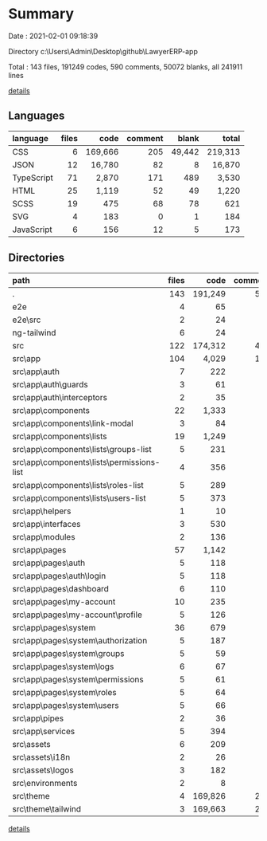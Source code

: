 # Summary

Date : 2021-02-01 09:18:39

Directory c:\Users\Admin\Desktop\github\LawyerERP-app

Total : 143 files,  191249 codes, 590 comments, 50072 blanks, all 241911 lines

[details](details.md)

## Languages
| language | files | code | comment | blank | total |
| :--- | ---: | ---: | ---: | ---: | ---: |
| CSS | 6 | 169,666 | 205 | 49,442 | 219,313 |
| JSON | 12 | 16,780 | 82 | 8 | 16,870 |
| TypeScript | 71 | 2,870 | 171 | 489 | 3,530 |
| HTML | 25 | 1,119 | 52 | 49 | 1,220 |
| SCSS | 19 | 475 | 68 | 78 | 621 |
| SVG | 4 | 183 | 0 | 1 | 184 |
| JavaScript | 6 | 156 | 12 | 5 | 173 |

## Directories
| path | files | code | comment | blank | total |
| :--- | ---: | ---: | ---: | ---: | ---: |
| . | 143 | 191,249 | 590 | 50,072 | 241,911 |
| e2e | 4 | 65 | 6 | 10 | 81 |
| e2e\src | 2 | 24 | 0 | 6 | 30 |
| ng-tailwind | 6 | 24 | 0 | 3 | 27 |
| src | 122 | 174,312 | 496 | 50,052 | 224,860 |
| src\app | 104 | 4,029 | 149 | 531 | 4,709 |
| src\app\auth | 7 | 222 | 0 | 27 | 249 |
| src\app\auth\guards | 3 | 61 | 0 | 9 | 70 |
| src\app\auth\interceptors | 2 | 35 | 0 | 1 | 36 |
| src\app\components | 22 | 1,333 | 31 | 86 | 1,450 |
| src\app\components\link-modal | 3 | 84 | 2 | 11 | 97 |
| src\app\components\lists | 19 | 1,249 | 29 | 75 | 1,353 |
| src\app\components\lists\groups-list | 5 | 231 | 3 | 15 | 249 |
| src\app\components\lists\permissions-list | 4 | 356 | 14 | 22 | 392 |
| src\app\components\lists\roles-list | 5 | 289 | 4 | 20 | 313 |
| src\app\components\lists\users-list | 5 | 373 | 8 | 18 | 399 |
| src\app\helpers | 1 | 10 | 2 | 3 | 15 |
| src\app\interfaces | 3 | 530 | 63 | 138 | 731 |
| src\app\modules | 2 | 136 | 19 | 2 | 157 |
| src\app\pages | 57 | 1,142 | 26 | 207 | 1,375 |
| src\app\pages\auth | 5 | 118 | 0 | 16 | 134 |
| src\app\pages\auth\login | 5 | 118 | 0 | 16 | 134 |
| src\app\pages\dashboard | 6 | 110 | 0 | 21 | 131 |
| src\app\pages\my-account | 10 | 235 | 18 | 46 | 299 |
| src\app\pages\my-account\profile | 5 | 126 | 17 | 26 | 169 |
| src\app\pages\system | 36 | 679 | 8 | 124 | 811 |
| src\app\pages\system\authorization | 5 | 187 | 8 | 22 | 217 |
| src\app\pages\system\groups | 5 | 59 | 0 | 14 | 73 |
| src\app\pages\system\logs | 6 | 67 | 0 | 24 | 91 |
| src\app\pages\system\permissions | 5 | 61 | 0 | 16 | 77 |
| src\app\pages\system\roles | 5 | 64 | 0 | 14 | 78 |
| src\app\pages\system\users | 5 | 66 | 0 | 13 | 79 |
| src\app\pipes | 2 | 36 | 0 | 8 | 44 |
| src\app\services | 5 | 394 | 8 | 42 | 444 |
| src\assets | 6 | 209 | 0 | 3 | 212 |
| src\assets\i18n | 2 | 26 | 0 | 2 | 28 |
| src\assets\logos | 3 | 182 | 0 | 0 | 182 |
| src\environments | 2 | 8 | 11 | 4 | 23 |
| src\theme | 4 | 169,826 | 216 | 49,469 | 219,511 |
| src\theme\tailwind | 3 | 169,663 | 205 | 49,439 | 219,307 |

[details](details.md)